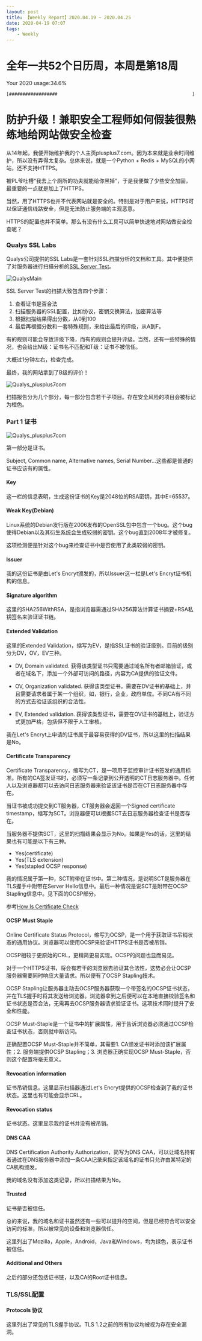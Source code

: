 ```yaml
---
layout: post
title: 【Weekly Report】2020.04.19 ~ 2020.04.25
date: 2020-04-19 07:07
tags:
    - Weekly
---
```


# 全年一共52个日历周，本周是第18周

Your 2020 usage:34.6%

```
[##################                                                  ]
```

# 防护升级！兼职安全工程师如何假装很熟练地给网站做安全检查

从14年起，我便开始维护我的个人主页plusplus7.com。因为本来就是业余时间维护，所以没有弄得太复杂。总体来说，就是一个Python + Redis + MySQL的小网站，还不支持HTTPS。

被PL爷吐槽“我去上个厕所的功夫就能给你黑掉”，于是我便做了少些安全加固，最重要的一点就是加上了HTTPS。

当然，用了HTTPS也并不代表网站就是安全的。特别是对于用户来说，HTTPS可以保证通信线路安全，但是无法防止服务端的主观恶意。

HTTPS的配置也并不简单。那么有没有什么工具可以简单快速地对网站做安全检查呢？

### Qualys SSL Labs

Qualys公司提供的SSL Labs是一套针对SSL扫描分析的文档和工具。其中便提供了对服务器进行扫描分析的[SSL Server Test](https://www.ssllabs.com/ssltest/index.html)。

![QualysMain](https://raw.githubusercontent.com/plusplus7/solutions/master/weekly/2020/miscs/week15/QualysSslMain.png)


SSL Server Test的扫描大致包含四个步骤：

1. 查看证书是否合法
2. 扫描服务器的SSL配置，比如协议，密钥交换算法，加密算法等
3. 根据扫描结果得出分数，从0到100
4. 最后再根据分数和一套特殊规则，来给出最后的评级，从A到F。

有的规则可能会导致评级下降，而有的规则会提升评级。当然，还有一些特殊的情况，也会给出M级：证书名不匹配和T级：证书不被信任。

大概过1分钟左右，检查完成。

最终，我的网站拿到了B级的评价！

![Qualys_plusplus7com](https://raw.githubusercontent.com/plusplus7/solutions/master/weekly/2020/miscs/week15/Qualys_plusplus7com.png)

扫描报告分为几个部分，每一部分包含若干子项目。存在安全风险的项目会被标记为橙色。

### Part 1 证书

![Qualys_plusplus7com](https://raw.githubusercontent.com/plusplus7/solutions/master/weekly/2020/miscs/week15/Qualys_Part1Certificate.png)

第一部分是证书。

Subject, Common name, Alternative names, Serial Number...这些都是普通的证书应该有的属性。

#### Key

这一栏的信息表明，生成这份证书的Key是2048位的RSA密钥，其中E=65537。

#### Weak Key(Debian)

Linux系统的Debian发行版在2006发布的OpenSSL包中包含一个bug。这个bug使得Debian以及其衍生系统会生成较弱的密钥。这个bug直到2008年才被修复。

这项检测便是针对这个bug来检查证书中是否使用了此类较弱的密钥。

#### Issuer

我的这份证书是由Let's Encryt颁发的，所以Issuer这一栏是Let's Encryt证书机构的信息。

#### Signature algorithm

这里的SHA256WithRSA，是指浏览器需通过SHA256算法计算证书摘要+RSA私钥签名来验证证书链。

#### Extended Validation

这里的Extended Validation，缩写为EV，是指SSL证书的验证级别。目前的级别分为DV，OV，EV三种。

* DV, Domain validated. 获得该类型证书只需要通过域名所有者邮箱验证，或者在域名下，添加一个外部可访问的路径，内容为CA提供的验证文件。

* OV, Organization validated. 获得该类型证书，需要在DV证书的基础上，并且需要请求者属于某一个组织，如，银行，企业，政府单位。不同CA有不同的方式去验证该组织的合法性。

* EV, Extended validation.  获得该类型证书，需要在OV证书的基础上，验证方式更加严格，包括但不限于人工审核。

我在Let's Encryt上申请的证书属于最容易获得的DV证书，所以这里的扫描结果是No。

#### Certificate Transparency

Certificate Transparency，缩写为CT，是一项用于监控审计证书签发的通用标准。所有的CA签发证书时，必须写一条记录到公开透明的CT日志服务器中。任何人以及浏览器都可以去访问日志服务器来验证该证书是否在CT日志服务器中存在。

当证书被成功提交到CT服务器，CT服务器会返回一个Signed certificate timestamp，缩写为SCT。浏览器便可以根据SCT去日志服务器检查证书是否存在。

当服务器不提供SCT，这里的扫描结果会显示为No。如果是Yes的话，这里的结果也有可能是以下有三种。

* Yes(certificate)
* Yes(TLS extension)
* Yes(stapled OCSP response)

我的情况属于第一种，SCT附带在证书中。第二种情况，是说明SCT是服务器在TLS握手中附带在Server Hello信息中。最后一种情况是说SCT是附带在OCSP Stapling信息中。见下面的OCSP部分。

参考[How Is Certificate Check](https://discussions.qualys.com/thread/16972-how-is-certificate-checked-for-certificate-transparency)

#### OCSP Must Staple

Online Certificate Status Protocol，缩写为OCSP，是一个用于获取证书吊销状态的通用协议。浏览器可以使用OCSP来验证HTTPS证书是否被吊销。

OCSP相较于更原始的CRL，更精简更易实现。OCSP的问题也显而易见。

对于一个HTTPS证书，将会有若干的浏览器去验证其合法性，这势必会让OCSP服务器需要同时响应大量请求。所以便有了OCSP Stapling技术。

OCSP Stapling让服务器主动去OCSP服务器获取一个带签名的OCSP证书状态，并在TLS握手时将其发送给浏览器。浏览器拿到之后便可以在本地直接校验签名和证书状态是否合法，无需再去OCSP服务器请求验证证书。这项技术同时提升了安全和性能。

OCSP Must-Staple是一个证书中的扩展属性，用于告诉浏览器必须通过OCSP检查证书状态，否则就中断访问。

正确配置OCSP Must-Staple并不简单，其需要1. CA颁发证书时添加该扩展属性；2. 服务端提供OCSP Stapling；3. 浏览器正确实现OCSP Must-Staple，否则这个配置将毫无意义。

#### Revocation information

证书吊销信息。这里显示扫描器通过Let's Encryt提供的OCSP检查到了我的证书状态。这里也有可能会显示CRL。

#### Revocation status

证书状态。这里显示我的证书并没有被吊销。

#### DNS CAA

DNS Certification Authority Authorization，简写为DNS CAA，可以让域名持有者通过在DNS服务器中添加一条CAA记录来指定该域名的证书只允许由某特定的CA机构颁发。

我的域名没有添加这类记录，所以扫描结果为No。

#### Trusted

证书是否被信任。

总的来说，我的域名和证书虽然还有一些可以提升的空间，但是已经符合可以安全访问的标准，所以被常见的设备和浏览器信任。

这里列出了Mozilla，Apple，Android，Java和Windows，均为绿色，表示证书被信任。

#### Additional and Others

之后的部分还包括证书链，以及CA的Root证书信息。


### TLS/SSL配置

#### Protocols 协议

这里列出了常见的TLS握手协议。TLS 1.2之前的所有协议均被视为存在安全漏洞。

